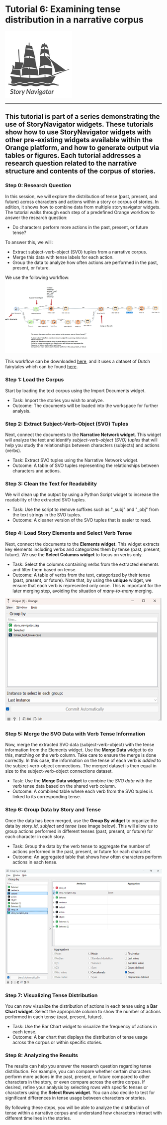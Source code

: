 # Tutorial 6: Examining tense distribution in a narrative corpus

![StoryNavigator Logo](../../doc/widgets/images/storynavigator_logo_small.png)

---
This tutorial is part of a series demonstrating the use of StoryNavigator widgets. These tutorials show how to use StoryNavigator widgets with other pre-existing widgets available within the Orange platform, and how to generate output via tables or figures. Each tutorial addresses a research question related to the narrative structure and contents of the corpus of stories.
---

### Step 0: Research Question
In this session, we will explore the distribution of tense (past, present, and future) across characters and actions within a story or corpus of stories. In adition, it shows how to combine data from multiple storynavigator widgets. The tutorial walks through each step of a predefined Orange workflow to answer the research question:

- Do characters perform more actions in the past, present, or future tense?

To answer this, we will:

- Extract subject-verb-object (SVO) tuples from a narrative corpus.
- Merge this data with tense labels for each action.
- Group the data to analyze how often actions are performed in the past, present, or future.

We use the following workflow:
![Workflow](../../doc/widgets/images/past_present_future_tense.png)

This workflow can be downloaded [here](../../doc/widgets/workflows/), and it uses a dataset of Dutch fairytales which can be found [here](../../doc/widgets/fairytales/).

### Step 1: Load the Corpus
Start by loading the text corpus using the Import Documents widget.

- Task: Import the stories you wish to analyze.
- Outcome: The documents will be loaded into the workspace for further analysis.

### Step 2: Extract Subject-Verb-Object (SVO) Tuples
Next, connect the documents to the **Narrative Network widget**. This widget will analyze the text and identify *subject-verb-object (SVO) tuples* that will help you study the relationships between characters (subjects) and actions (verbs).

- Task: Extract SVO tuples using the Narrative Network widget.
- Outcome: A table of SVO tuples representing the relationships between characters and actions.

### Step 3: Clean the Text for Readability
We will clean up the output by using a Python Script widget to increase the readability of the extracted SVO tuples.

- Task: Use the script to remove suffixes such as "_subj" and "_obj" from the text strings in the SVO tuples.
- Outcome: A cleaner version of the SVO tuples that is easier to read.

### Step 4: Load Story Elements and Select Verb Tense
Next, connect the documents to the **Elements widget**. This widget extracts key elements including verbs and categorizes them by tense (past, present, future). We use the **Select Columns widget** to focus on verbs only.

- Task: Select the columns containing verbs from the extracted elements and filter them based on tense.
- Outcome: A table of verbs from the text, categorized by their tense (past, present, or future). Note that, by using the **unique** widget, we ensure that each verb is represented only once. This is important for the later merging step, avoiding the situation of *many-to-many* merging.

![Workflow](../../doc/widgets/images/unique.png)


### Step 5: Merge the SVO Data with Verb Tense Information
Now, merge the extracted SVO data (subject-verb-object) with the tense information from the Elements widget. Use the **Merge Data** widget to do this, matching on the verb column. Take care to ensure the merge is done correctly. In this case, the information on the tense of each verb is *added* to the subject-verb-object connections. The merged dataset is then equal in size to the subject-verb-object connections dataset.

- Task: Use the **Merge Data widget** to combine the *SVO data* with the verb tense data based on the shared verb column.
- Outcome: A combined table where each verb from the SVO tuples is linked to its corresponding tense.

### Step 6: Group Data by Story and Tense
Once the data has been merged, use the **Group By widget** to organize the data by *story_id*, *subject* and *tense* (see image below). This will allow us to group actions performed in different tenses (past, present, or future) for each character in each story.

- Task: Group the data by the verb tense to aggregate the number of actions performed in the past, present, or future for each character.
- Outcome: An aggregated table that shows how often characters perform actions in each tense.

![Workflow](../../doc/widgets/images/group_by.png)

### Step 7: Visualizing Tense Distribution
You can now visualize the distribution of actions in each tense using a **Bar Chart widget**. Select the appropriate column to show the number of actions performed in each tense (past, present, future).

- Task: Use the Bar Chart widget to visualize the frequency of actions in each tense.
- Outcome: A bar chart that displays the distribution of tense usage across the corpus or within specific stories.

### Step 8: Analyzing the Results
The results can help you answer the research question regarding tense distribution. For example, you can compare whether certain characters perform more actions in the past, present, or future compared to other characters in the story, or even compare across the entire corpus. If desired, refine your analysis by selecting rows with specific tenses or characters using the **Select Rows widget**. You can also decide to test for significant differences in tense usage between characters or stories.

By following these steps, you will be able to analyze the distribution of tense within a narrative corpus and understand how characters interact with different timelines in the stories.
